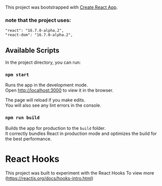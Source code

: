 This project was bootstrapped with [Create React App](https://github.com/facebook/create-react-app).

### note that the project uses:
    "react": "16.7.0-alpha.2",
    "react-dom": "16.7.0-alpha.2",

## Available Scripts

In the project directory, you can run:

### `npm start`

Runs the app in the development mode.<br>
Open [http://localhost:3000](http://localhost:3000) to view it in the browser.

The page will reload if you make edits.<br>
You will also see any lint errors in the console.

### `npm run build`

Builds the app for production to the `build` folder.<br>
It correctly bundles React in production mode and optimizes the build for the best performance.


# React Hooks

This project was built to experiment with the React Hooks 
To view more (https://reactjs.org/docs/hooks-intro.html)
